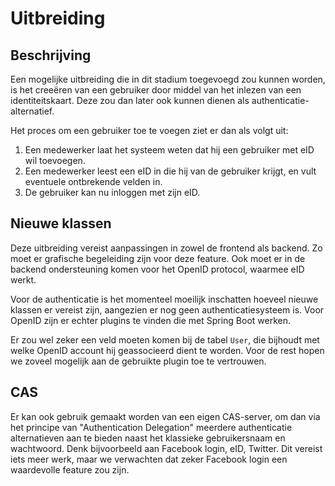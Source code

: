 # Uitbreiding

## Beschrijving

Een mogelijke uitbreiding die in dit stadium toegevoegd zou kunnen worden, 
is het creeëren van een gebruiker door middel van het inlezen van een identiteitskaart.
Deze zou dan later ook kunnen dienen als authenticatie-alternatief.

Het proces om een gebruiker toe te voegen ziet er dan als volgt uit:

1. Een medewerker laat het systeem weten dat hij een gebruiker met eID wil toevoegen.
2. Een medewerker leest een eID in die hij van de gebruiker krijgt, en vult eventuele
    ontbrekende velden in.
3. De gebruiker kan nu inloggen met zijn eID.

## Nieuwe klassen

Deze uitbreiding vereist aanpassingen in zowel de frontend als backend. Zo moet 
er grafische begeleiding zijn voor deze feature. Ook moet er in de backend 
ondersteuning komen voor het OpenID protocol, waarmee eID werkt. 

Voor de authenticatie is het momenteel moeilijk inschatten hoeveel nieuwe klassen 
er vereist zijn, aangezien er nog geen authenticatiesysteem is. Voor OpenID zijn
er echter plugins te vinden die met Spring Boot werken.

Er zou wel zeker een veld moeten komen bij de tabel `User`, die bijhoudt met welke
OpenID account hij geassocieerd dient te worden. Voor de rest hopen we zoveel mogelijk
aan de gebruikte plugin toe te vertrouwen.

## CAS

Er kan ook gebruik gemaakt worden van een eigen CAS-server, om dan via het principe van
"Authentication Delegation" meerdere authenticatie alternatieven aan te bieden naast het 
klassieke gebruikersnaam en wachtwoord. Denk bijvoorbeeld aan Facebook login, eID, Twitter.
Dit vereist iets meer werk, maar we verwachten dat zeker Facebook login een waardevolle
feature zou zijn.
